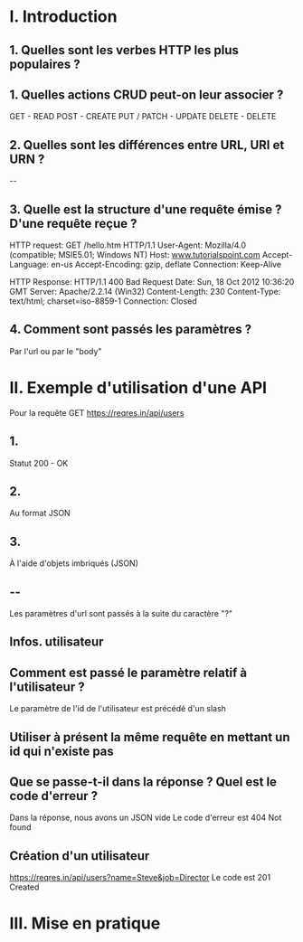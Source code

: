# I. Introduction
## 1. Quelles sont les verbes HTTP les plus populaires ? 
## 1. Quelles actions CRUD peut-on leur associer ?
GET - READ
POST - CREATE
PUT / PATCH - UPDATE
DELETE - DELETE

## 2. Quelles sont les différences entre URL, URI et URN ?
--

## 3. Quelle est la structure d'une requête émise ? D'une requête reçue ?
HTTP request:
GET /hello.htm HTTP/1.1
User-Agent: Mozilla/4.0 (compatible; MSIE5.01; Windows NT)
Host: www.tutorialspoint.com
Accept-Language: en-us
Accept-Encoding: gzip, deflate
Connection: Keep-Alive

HTTP Response:
HTTP/1.1 400 Bad Request
Date: Sun, 18 Oct 2012 10:36:20 GMT
Server: Apache/2.2.14 (Win32)
Content-Length: 230
Content-Type: text/html; charset=iso-8859-1
Connection: Closed

## 4. Comment sont passés les paramètres ?
Par l'url ou par le "body"


# II. Exemple d'utilisation d'une API

Pour la requête GET https://reqres.in/api/users
## 1. 
Statut 200 - OK

## 2. 
Au format JSON

## 3.
À l'aide d'objets imbriqués (JSON)

## --
Les paramètres d'url sont passés à la suite du caractère "?"

## Infos. utilisateur
## Comment est passé le paramètre relatif à l'utilisateur ?
Le paramètre de l'id de l'utilisateur est précédé d'un slash

## Utiliser à présent la même requête en mettant un id qui n'existe pas
## Que se passe-t-il dans la réponse ? Quel est le code d'erreur ?
Dans la réponse, nous avons un JSON vide
Le code d'erreur est 404 Not found

## Création d'un utilisateur
https://reqres.in/api/users?name=Steve&job=Director
Le code est 201 Created

# III. Mise en pratique
